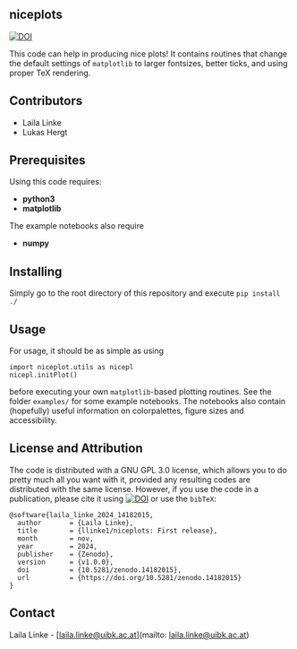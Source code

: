## niceplots 
[![DOI](https://zenodo.org/badge/DOI/10.5281/zenodo.14182015.svg)](https://doi.org/10.5281/zenodo.14182015)

This code can help in producing nice plots! It contains routines that change the default settings of ```matplotlib``` to larger fontsizes, better ticks, and using proper TeX rendering. 

## Contributors
* Laila Linke
* Lukas Hergt

## Prerequisites

Using this code requires:
* **python3**
* **matplotlib**

The example notebooks also require
* **numpy**

## Installing

Simply go to the root directory of this repository and execute
```pip install ./```

## Usage

For usage, it should be as simple as using

``` 
import niceplot.utils as nicepl
nicepl.initPlot()
```

before executing your own ```matplotlib```-based plotting routines.
See the folder ```examples/``` for some example notebooks. The notebooks also contain (hopefully) useful information on colorpalettes, figure sizes and accessibility.

## License and Attribution

The code is distributed with a GNU GPL 3.0 license, which allows you to do pretty much all you want with it, provided any resulting codes are distributed with the same license. 
However, if you use the code in a publication, please cite it using [![DOI](https://zenodo.org/badge/DOI/10.5281/zenodo.14182015.svg)](https://doi.org/10.5281/zenodo.14182015)
or use the `bibTeX`:
```
@software{laila_linke_2024_14182015,
  author       = {Laila Linke},
  title        = {llinke1/niceplots: First release},
  month        = nov,
  year         = 2024,
  publisher    = {Zenodo},
  version      = {v1.0.0},
  doi          = {10.5281/zenodo.14182015},
  url          = {https://doi.org/10.5281/zenodo.14182015}
}
```


## Contact

Laila Linke - [laila.linke@uibk.ac.at](mailto: laila.linke@uibk.ac.at)

